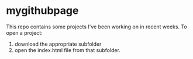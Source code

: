 # mygithubpage
This repo contains some projects I've been working on in recent weeks. To open a project:
1. download the appropriate subfolder
2. open the index.html file from that subfolder.
